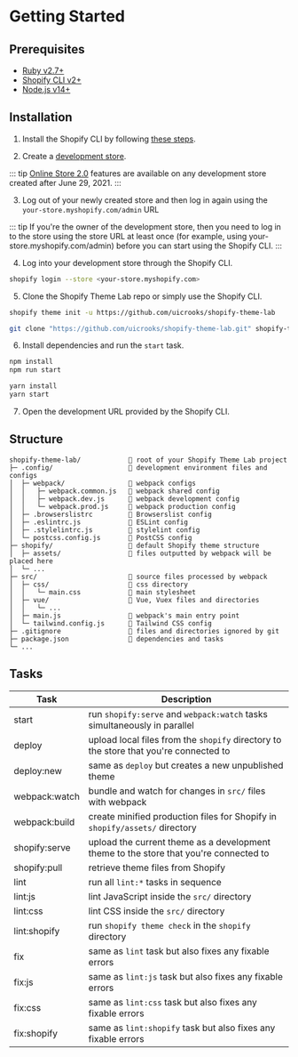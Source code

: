 # Getting Started

## Prerequisites

- [Ruby v2.7+](https://www.ruby-lang.org/en)
- [Shopify CLI v2+](https://shopify.dev/themes/tools/cli/installation)
- [Node.js v14+](https://nodejs.org/en)

<banner />

## Installation

1. Install the Shopify CLI by following [these steps](https://shopify.dev/themes/tools/cli/installation).

2. Create a [development store](https://shopify.dev/themes/tools/development-stores#create-a-development-store-to-build-and-test-your-theme).

::: tip
[Online Store 2.0](https://shopify.dev/themes/migration) features are available on any development store created after June 29, 2021.
:::

3. Log out of your newly created store and then log in again using the `your-store.myshopify.com/admin` URL

::: tip
If you're the owner of the development store, then you need to log in to the store using the store URL at least once (for example, using your-store.myshopify.com/admin) before you can start using the Shopify CLI.
:::

4. Log into your development store through the Shopify CLI.

```sh
shopify login --store <your-store.myshopify.com>
```

5. Clone the Shopify Theme Lab repo or simply use the Shopify CLI.

<CodeGroup>
  <CodeGroupItem title="Shopify CLI" active>

```sh
shopify theme init -u https://github.com/uicrooks/shopify-theme-lab
```

  </CodeGroupItem>

  <CodeGroupItem title="Git">

```sh
git clone "https://github.com/uicrooks/shopify-theme-lab.git" shopify-theme-lab
```

  </CodeGroupItem>
</CodeGroup>

6. Install dependencies and run the `start` task.

<CodeGroup>
  <CodeGroupItem title="NPM" active>

```sh
npm install
npm run start
```

  </CodeGroupItem>

  <CodeGroupItem title="YARN">

```sh
yarn install
yarn start
```

  </CodeGroupItem>
</CodeGroup>

7. Open the development URL provided by the Shopify CLI.

## Structure

```
shopify-theme-lab/            📁 root of your Shopify Theme Lab project
├─ .config/                   📁 development environment files and configs
│  ├─ webpack/                📁 webpack configs
│  │   ├─ webpack.common.js   📄 webpack shared config
│  │   ├─ webpack.dev.js      📄 webpack development config
│  │   └─ webpack.prod.js     📄 webpack production config
│  ├─ .browserslistrc         📄 Browserslist config
│  ├─ .eslintrc.js            📄 ESLint config
│  ├─ .stylelintrc.js         📄 stylelint config
│  └─ postcss.config.js       📄 PostCSS config
├─ shopify/                   📁 default Shopify theme structure
│  ├─ assets/                 📁 files outputted by webpack will be placed here
│  └─ ...
├─ src/                       📁 source files processed by webpack
│  ├─ css/                    📁 css directory
│  │   └─ main.css            📄 main stylesheet
│  ├─ vue/                    📁 Vue, Vuex files and directories
│  │   └─ ...
│  ├─ main.js                 📄 webpack's main entry point
│  └─ tailwind.config.js      📄 Tailwind CSS config
├─ .gitignore                 📄 files and directories ignored by git
├─ package.json               📄 dependencies and tasks
└─ ...
```

## Tasks

| Task | Description |
| - | - |
| start | run `shopify:serve` and `webpack:watch` tasks simultaneously in parallel |
| deploy | upload local files from the `shopify` directory to the store that you're connected to |
| deploy:new | same as `deploy` but creates a new unpublished theme |
| webpack:watch | bundle and watch for changes in `src/` files with webpack |
| webpack:build | create minified production files for Shopify in `shopify/assets/` directory |
| shopify:serve | upload the current theme as a development theme to the store that you're connected to |
| shopify:pull | retrieve theme files from Shopify |
| lint | run all `lint:*` tasks in sequence |
| lint:js | lint JavaScript inside the `src/` directory |
| lint:css | lint CSS inside the `src/` directory |
| lint:shopify | run `shopify theme check` in the `shopify` directory |
| fix | same as `lint` task but also fixes any fixable errors |
| fix:js | same as `lint:js` task but also fixes any fixable errors |
| fix:css | same as `lint:css` task but also fixes any fixable errors |
| fix:shopify | same as `lint:shopify` task but also fixes any fixable errors |